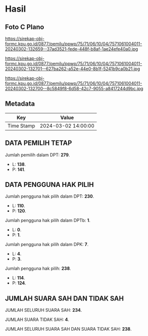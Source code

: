 # Hasil

## Foto C Plano

https://sirekap-obj-formc.kpu.go.id/0877/pemilu/ppwp/75/71/06/10/04/7571061004011-20240302-132659--37ad3521-fede-448f-b8af-1ae24efe40a0.jpg

https://sirekap-obj-formc.kpu.go.id/0877/pemilu/ppwp/75/71/06/10/04/7571061004011-20240302-132701--627ba262-a52e-44e0-8b1f-5241b9ca0b21.jpg

https://sirekap-obj-formc.kpu.go.id/0877/pemilu/ppwp/75/71/06/10/04/7571061004011-20240302-132700--8c5849f8-6d58-42c7-9055-a8417244d9bc.jpg


## Metadata

| Key        | Value               |
| ---------- | ------------------- |
| Time Stamp | 2024-03-02 14:00:00 |


## DATA PEMILIH TETAP

Jumlah pemilih dalam DPT: **279**.
 * L: **138**.
 * P: **141**.

## DATA PENGGUNA HAK PILIH

Jumlah pengguna hak pilih dalam DPT: **230**.
 * L: **110**.
 * P: **120**.

Jumlah pengguna hak pilih dalam DPTb: **1**.
 * L: **0**.
 * P: **1**.

Jumlah pengguna hak pilih dalam DPK: **7**.
 * L: **4**.
 * P: **3**.

Jumlah pengguna hak pilih: **238**.
 * L: **114**.
 * P: **124**.

## JUMLAH SUARA SAH DAN TIDAK SAH

JUMLAH SELURUH SUARA SAH: **234**.

JUMLAH SUARA TIDAK SAH: **4**.

JUMLAH SELURUH SUARA SAH DAN SUARA TIDAK SAH: **238**.


